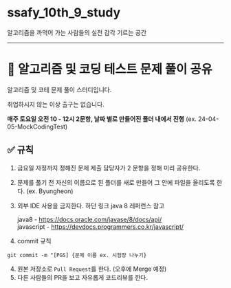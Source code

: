 # ssafy_10th_9_study
알고리즘을 까먹어 가는 사람들의 실전 감각 기르는 공간

---
# 📓 알고리즘 및 코딩 테스트 문제 풀이 공유 
알고리즘 및 코테 문제 풀이 스터디입니다.

취업하시지 않는 이상 출구는 없습니다. 

**매주 토요일 오전 10 - 12시 2문항, 날짜 별로 만들어진 폴더 내에서 진행**
(ex. 24-04-05-MockCodingTest)

## ✅ 규칙
1. 금요일 자정까지 정해진 문제 제출 담당자가 2 문항을 정해 미리 공유한다.
2. 문제를 풀기 전 자신의 이름으로 된 폴더를 새로 만들어 그 안에 파일을 올리도록 한다. (ex. Byungheon)
3. 외부 IDE 사용을 금지한다. 하단 링크 java 8 레퍼런스 참고   

      java8 - https://docs.oracle.com/javase/8/docs/api/   
      javascript - https://devdocs.programmers.co.kr/javascript/

4. commit 규칙
```
git commit -m "[PGS] {문제 이름 ex. 시험장 나누기}
```
4. 원본 저장소로 `Pull Request`를 한다. (오후에 Merge 예정)
5. 다른 사람들의 PR을 보고 자유롭게 코드리뷰를 한다.
